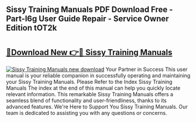 ## Sissy Training Manuals PDF Download Free - Part-l6g User Guide Repair - Service Owner Edition tOT2k

# <h2><a href="http://bc66196.oget.top/?id=Sissy+Training+Manuals">🔗Download New 👉🔴 Sissy Training Manuals</a></h2>

[![Sissy Training Manuals new download](https://i.imgur.com/5g1atiW.png)](http://bc66196.oget.top/?id=Sissy+Training+Manuals)
Your Partner in Success This user manual is your reliable companion in successfully operating and maintaining your Sissy Training Manuals. Please Refer to the Index Sissy Training Manuals The index at the end of this manual can help you quickly locate relevant information. This remarkable Sissy Training Manuals offers a seamless blend of functionality and user-friendliness, thanks to its advanced features. We're Here to Support You Sissy Training Manuals. Our team is dedicated to assisting you with any questions or concerns.
